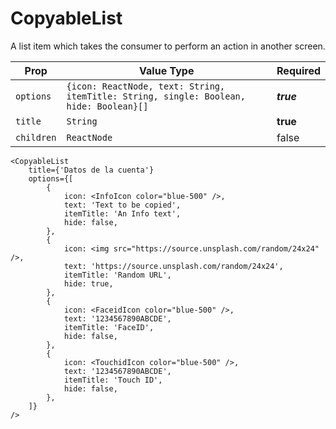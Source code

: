# CopyableList

A list item which takes the consumer to perform an action in another screen.

| Prop       | Value Type                                                                             | Required   |
| ---------- | -------------------------------------------------------------------------------------- | ---------- |
| `options`  | `{icon: ReactNode, text: String, itemTitle: String, single: Boolean, hide: Boolean}[]` | **_true_** |
| `title`    | `String`                                                                               | **true**   |
| `children` | `ReactNode`                                                                            | false      |

```
<CopyableList
	title={'Datos de la cuenta'}
	options={[
		{
			icon: <InfoIcon color="blue-500" />,
			text: 'Text to be copied',
			itemTitle: 'An Info text',
			hide: false,
		},
		{
			icon: <img src="https://source.unsplash.com/random/24x24" />,
			text: 'https://source.unsplash.com/random/24x24',
			itemTitle: 'Random URL',
			hide: true,
		},
		{
			icon: <FaceidIcon color="blue-500" />,
			text: '1234567890ABCDE',
			itemTitle: 'FaceID',
			hide: false,
		},
		{
			icon: <TouchidIcon color="blue-500" />,
			text: '1234567890ABCDE',
			itemTitle: 'Touch ID',
			hide: false,
		},
	]}
/>


```
